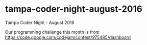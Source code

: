 tampa-coder-night-august-2016
=============================

Tampa Coder Night - August 2016

Our programming challenge this month is from https://code.google.com/codejam/contest/975485/dashboard
